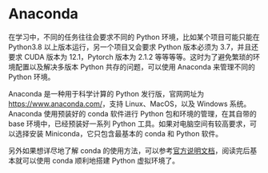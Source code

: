# Anaconda

在学习中，不同的任务往往会要求不同的 Python 环境，比如某个项目可能只能在 Python3.8 以上版本运行，另一个项目又会要求 Python 版本必须为 3.7，并且还要求 CUDA 版本为 12.1，Pytorch 版本为 2.1.2 等等等等。这时为了避免繁琐的环境配置以及解决多版本 Python 共存的问题，可以使用 Anaconda 来管理不同的 Python 环境。

Anaconda 是一种用于科学计算的 Python 发行版，官网网址为 <https://www.anaconda.com/>，支持 Linux、MacOS，以及 Windows 系统。Anaconda 使用预装好的 conda 软件进行 Python 包和环境的管理，在其自带的 base 环境中，已经预装好一系列 Python 工具。如果对电脑空间有较高要求，可以选择安装 Miniconda，它只包含最基本的 conda 和 Python 软件。

另外如果想详尽地了解 conda 的使用方法，可以参考[官方说明文档](https://docs.conda.io/projects/conda/en/stable/index.html)，阅读完后基本就可以使用 conda 顺利地搭建 Python 虚拟环境了。
